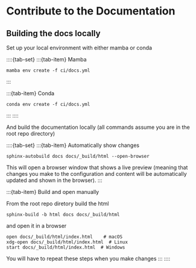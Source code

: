 # Contribute to the Documentation

## Building the docs locally

Set up your local environment with either mamba or conda

::::{tab-set}
:::{tab-item} Mamba

```shell
mamba env create -f ci/docs.yml
```

:::

:::{tab-item} Conda

```shell
conda env create -f ci/docs.yml
```

:::
::::

And build the documentation locally (all commands assume you are in the root repo directory)

::::{tab-set}
:::{tab-item} Automatically show changes

```
sphinx-autobuild docs docs/_build/html --open-browser
```

This will open a browser window that shows a live preview (meaning that changes you make to the configuration and content will be automatically updated and shown in the browser).
:::

:::{tab-item} Build and open manually

From the root repo diretory build the html

```shell
sphinx-build -b html docs docs/_build/html
```

and open it in a browser

```
open docs/_build/html/index.html    # macOS
xdg-open docs/_build/html/index.html  # Linux
start docs/_build/html/index.html  # Windows
```

You will have to repeat these steps when you make changes
:::
::::
